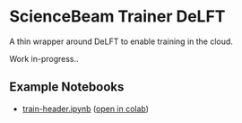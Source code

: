 # ScienceBeam Trainer DeLFT

A thin wrapper around DeLFT to enable training in the cloud.

Work in-progress..

## Example Notebooks

- [train-header.ipynb](notebooks/train-header.ipynb) ([open in colab](https://colab.research.google.com/github/elifesciences/sciencebeam-trainer-delft/blob/develop/notebooks/train-header.ipynb))
